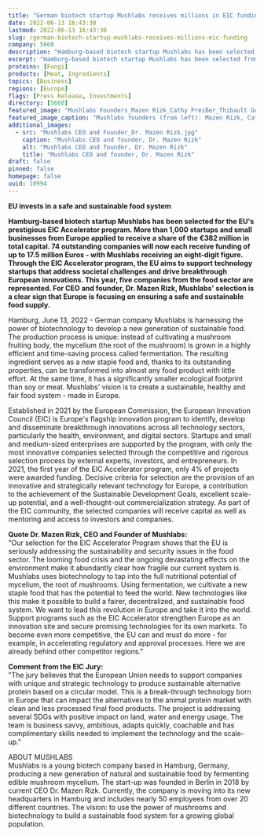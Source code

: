 ```yaml
---
title: "German biotech startup Mushlabs receives millions in EIC funding"
date: 2022-06-13 16:43:30
lastmod: 2022-06-13 16:43:30
slug: /german-biotech-startup-mushlabs-receives-millions-eic-funding
company: 5660
description: "Hamburg-based biotech startup Mushlabs has been selected from more than 1,000 startups for the EU's prestigious EIC Accelerator program to receive up to €17.5 million of the program's €382 million in total capital."
excerpt: "Hamburg-based biotech startup Mushlabs has been selected from more than 1,000 startups for the EU's prestigious EIC Accelerator program to receive up to €17.5 million of the program's €382 million in total capital."
proteins: [Fungi]
products: [Meat, Ingredients]
topics: [Business]
regions: [Europe]
flags: [Press Release, Investments]
directory: [5660]
featured_image: "Mushlabs Founders_Mazen Rizk_Cathy Preißer_Thibault Godard (1).jpg"
featured_image_caption: "Mushlabs founders (from left): Mazen Rizk, Cathy Preißer, Thibault Godard."
additional_images:
  - src: "Mushlabs CEO and Founder_Dr. Mazen Rizk.jpg"
    caption: "Mushlabs CEO and founder, Dr. Mazen Rizk"
    alt: "Mushlabs CEO and founder, Dr. Mazen Rizk"
    title: "Mushlabs CEO and founder, Dr. Mazen Rizk"
draft: false
pinned: false
homepage: false
uuid: 10994
---
```

**EU invests in a safe and sustainable food system**

**Hamburg-based biotech startup Mushlabs has been selected for the EU\'s
prestigious EIC Accelerator program. More than 1,000 startups and small
businesses from Europe applied to receive a share of the €382 million in
total capital. 74 outstanding companies will now each receive funding of
up to 17.5 million Euros - with Mushlabs receiving an eight-digit
figure. Through the EIC Accelerator program, the EU aims to support
technology startups that address societal challenges and drive
breakthrough European innovations. This year, five companies from the
food sector are represented. For CEO and founder, Dr. Mazen Rizk,
Mushlabs' selection is a clear sign that Europe is focusing on ensuring
a safe and sustainable food supply.**

Hamburg, June 13, 2022 - German company Mushlabs is harnessing the power
of biotechnology to develop a new generation of sustainable food. The
production process is unique: instead of cultivating a mushroom fruiting
body, the mycelium (the root of the mushroom) is grown in a highly
efficient and time-saving process called fermentation. The resulting
ingredient serves as a new staple food and, thanks to its outstanding
properties, can be transformed into almost any food product with little
effort. At the same time, it has a significantly smaller ecological
footprint than soy or meat. Mushlabs\' vision is to create a
sustainable, healthy and fair food system - made in Europe.

Established in 2021 by the European Commission, the European Innovation
Council (EIC) is Europe\'s flagship innovation program to identify,
develop and disseminate breakthrough innovations across all technology
sectors, particularly the health, environment, and digital sectors.
Startups and small and medium-sized enterprises are supported by the
program, with only the most innovative companies selected through the
competitive and rigorous selection process by external experts,
investors, and entrepreneurs. In 2021, the first year of the EIC
Accelerator program, only 4% of projects were awarded funding. Decisive
criteria for selection are the provision of an innovative and
strategically relevant technology for Europe, a contribution to the
achievement of the Sustainable Development Goals, excellent scale-up
potential, and a well-thought-out commercialization strategy. As part of
the EIC community, the selected companies will receive capital as well
as mentoring and access to investors and companies.

**Quote Dr. Mazen Rizk, CEO and Founder of Mushlabs:**\
"Our selection for the EIC Accelerator Program shows that the EU is
seriously addressing the sustainability and security issues in the food
sector. The looming food crisis and the ongoing devastating effects on
the environment make it abundantly clear how fragile our current system
is. Mushlabs uses biotechnology to tap into the full nutritional
potential of mycelium, the root of mushrooms. Using fermentation, we
cultivate a new staple food that has the potential to feed the world.
New technologies like this make it possible to build a fairer,
decentralized, and sustainable food system. We want to lead this
revolution in Europe and take it into the world. Support programs such
as the EIC Accelerator strengthen Europe as an innovation site and
secure promising technologies for its own markets. To become even more
competitive, the EU can and must do more - for example, in accelerating
regulatory and approval processes. Here we are already behind other
competitor regions.\"

**Comment from the EIC Jury:**\
"The jury believes that the European Union needs to support companies
with unique and strategic technology to produce sustainable alternative
protein based on a circular model. This is a break-through technology
born in Europe that can impact the alternatives to the animal protein
market with clean and less processed final food products. The project is
addressing several SDGs with positive impact on land, water and energy
usage. The team is business savvy, ambitious, adapts quickly, coachable
and has complimentary skills needed to implement the technology and the
scale-up."

ABOUT MUSHLABS\
Mushlabs is a young biotech company based in Hamburg, Germany, producing
a new generation of natural and sustainable food by fermenting edible
mushroom mycelium. The start-up was founded in Berlin in 2018 by current
CEO Dr. Mazen Rizk. Currently, the company is moving into its new
headquarters in Hamburg and includes nearly 50 employees from over 20
different countries. The vision: to use the power of mushrooms and
biotechnology to build a sustainable food system for a growing global
population.
